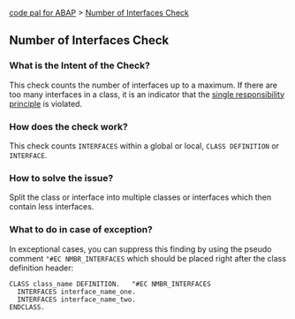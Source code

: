 [code pal for ABAP](../../README.md) > [Number of Interfaces Check](number-interfaces.md)

## Number of Interfaces Check

### What is the Intent of the Check?

This check counts the number of interfaces up to a maximum. If there are too many interfaces in a class, it is an indicator that the [single responsibility principle](https://en.wikipedia.org/wiki/Single_responsibility_principle) is violated.

### How does the check work?

This check counts `INTERFACES` within a global or local, `CLASS DEFINITION` or `INTERFACE`.

### How to solve the issue?

Split the class or interface into multiple classes or interfaces which then contain less interfaces.

### What to do in case of exception?

In exceptional cases, you can suppress this finding by using the pseudo comment `"#EC NMBR_INTERFACES` which should be placed right after the class definition header:

```abap
CLASS class_name DEFINITION.   "#EC NMBR_INTERFACES
  INTERFACES interface_name_one.
  INTERFACES interface_name_two.
ENDCLASS.
```
